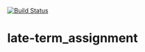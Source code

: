 [![Build Status](https://travis-ci.org/HerbertGudmundsson/late-term_assignment.svg)](https://travis-ci.org/HerbertGudmundsson/late-term_assignment)
# late-term_assignment
